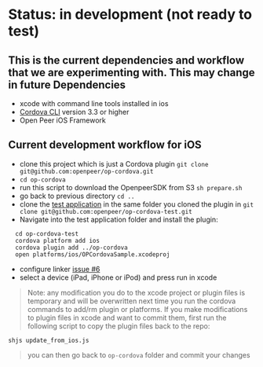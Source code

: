 Status: in development (not ready to test)
==========================================

This is the current  dependencies and workflow that we are experimenting with. This may change in future
Dependencies
------------
  * xcode with command line tools installed in ios
  * [Cordova CLI](http://cordova.apache.org/docs/en/3.3.0/index.html) version 3.3 or higher
  * Open Peer iOS Framework 

Current development workflow for iOS
---------------------------------------
  * clone this project which is just a Cordova plugin `git clone git@github.com:openpeer/op-cordova.git`
  * `cd op-cordova`
  * run this script to download the OpenpeerSDK from S3 `sh prepare.sh`
  * go back to previous directory `cd ..`
  * clone the [test application](https://github.com/openpeer/op-cordova-test) in the same folder you cloned the plugin in `git clone git@github.com:openpeer/op-cordova-test.git`
  * Navigate into the test application folder and install the plugin:
```
  cd op-cordova-test
  cordova platform add ios
  cordova plugin add ../op-cordova
  open platforms/ios/OPCordovaSample.xcodeproj
```
  * configure linker [issue #6](https://github.com/openpeer/op-cordova/issues/6)
  * select a device (iPad, iPhone or iPod) and press run in xcode 

> Note: any modification you do to the xcode project or plugin files is temporary and will be overwritten next time you run the cordova commands to add/rm plugin or platforms. If you make modifications to plugin files in xcode and want to commit them, first run the following script to copy the plugin files back to the repo:

`shjs update_from_ios.js`

> you can then go back to `op-cordova` folder and commit your changes
